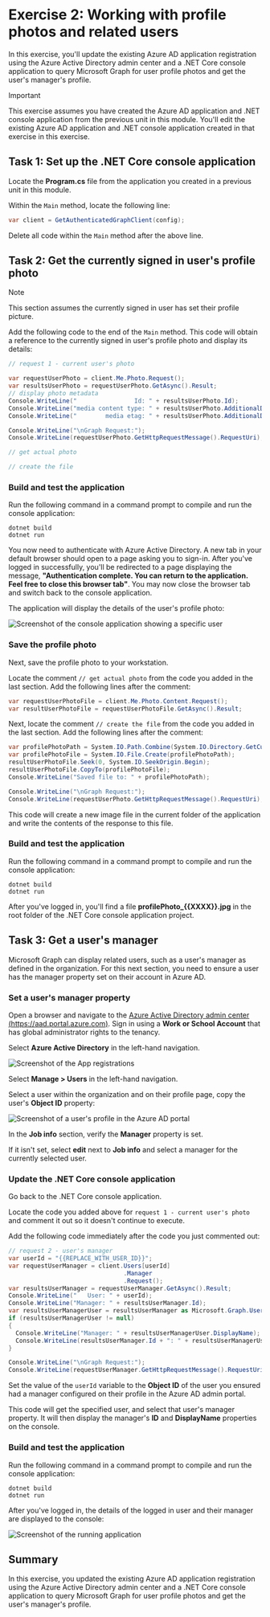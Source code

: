 # Exercise 2: Working with profile photos and related users

In this exercise, you'll update the existing Azure AD application registration using the Azure Active Directory admin center and a .NET Core console application to query Microsoft Graph for user profile photos and get the user's manager's profile.

> [!IMPORTANT]
> This exercise assumes you have created the Azure AD application and .NET console application from the previous unit in this module. You'll edit the existing Azure AD application and .NET console application created in that exercise in this exercise.

## Task 1: Set up the .NET Core console application

Locate the **Program.cs** file from the application you created in a previous unit in this module.

Within the `Main` method, locate the following line:

```csharp
var client = GetAuthenticatedGraphClient(config);
```

Delete all code within the `Main` method after the above line.

## Task 2: Get the currently signed in user's profile photo

> [!NOTE]
> This section assumes the currently signed in user has set their profile picture.

Add the following code to the end of the `Main` method. This code will obtain a reference to the currently signed in user's profile photo and display its details:

```csharp
// request 1 - current user's photo

var requestUserPhoto = client.Me.Photo.Request();
var resultsUserPhoto = requestUserPhoto.GetAsync().Result;
// display photo metadata
Console.WriteLine("                Id: " + resultsUserPhoto.Id);
Console.WriteLine("media content type: " + resultsUserPhoto.AdditionalData["@odata.mediaContentType"]);
Console.WriteLine("        media etag: " + resultsUserPhoto.AdditionalData["@odata.mediaEtag"]);

Console.WriteLine("\nGraph Request:");
Console.WriteLine(requestUserPhoto.GetHttpRequestMessage().RequestUri);

// get actual photo

// create the file
```

### Build and test the application

Run the following command in a command prompt to compile and run the console application:

```console
dotnet build
dotnet run
```

You now need to authenticate with Azure Active Directory. A new tab in your default browser should open to a page asking you to sign-in. After you've logged in successfully, you'll be redirected to a page displaying the message, **"Authentication complete. You can return to the application. Feel free to close this browser tab"**. You may now close the browser tab and switch back to the console application.

The application will display the details of the user's profile photo:

![Screenshot of the console application showing a specific user](../../Linked_Image_Files/2-Graph/access-user-data//05-app-run-01.png)

### Save the profile photo

Next, save the profile photo to your workstation.

Locate the comment `// get actual photo` from the code you added in the last section. Add the following lines after the comment:

```csharp
var requestUserPhotoFile = client.Me.Photo.Content.Request();
var resultUserPhotoFile = requestUserPhotoFile.GetAsync().Result;
```

Next, locate the comment `// create the file` from the code you added in the last section. Add the following lines after the comment:

```csharp
var profilePhotoPath = System.IO.Path.Combine(System.IO.Directory.GetCurrentDirectory(), "profilePhoto_" + resultsUserPhoto.Id + ".jpg");
var profilePhotoFile = System.IO.File.Create(profilePhotoPath);
resultUserPhotoFile.Seek(0, System.IO.SeekOrigin.Begin);
resultUserPhotoFile.CopyTo(profilePhotoFile);
Console.WriteLine("Saved file to: " + profilePhotoPath);

Console.WriteLine("\nGraph Request:");
Console.WriteLine(requestUserPhoto.GetHttpRequestMessage().RequestUri);
```

This code will create a new image file in the current folder of the application and write the contents of the response to this file.

### Build and test the application

Run the following command in a command prompt to compile and run the console application:

```console
dotnet build
dotnet run
```

After you've logged in, you'll find a file **profilePhoto_{{XXXX}}.jpg** in the root folder of the .NET Core console application project.

## Task 3: Get a user's manager

Microsoft Graph can display related users, such as a user's manager as defined in the organization. For this next section, you need to ensure a user has the manager property set on their account in Azure AD.

### Set a user's manager property

Open a browser and navigate to the [Azure Active Directory admin center (https://aad.portal.azure.com)](https://aad.portal.azure.com). Sign in using a **Work or School Account** that has global administrator rights to the tenancy.

Select **Azure Active Directory** in the left-hand navigation.

  ![Screenshot of the App registrations](../../Linked_Image_Files/2-Graph/access-user-data//azure-ad-portal-home.png)

Select **Manage > Users** in the left-hand navigation.

Select a user within the organization and on their profile page, copy the user's **Object ID** property:

![Screenshot of a user's profile in the Azure AD portal](../../Linked_Image_Files/2-Graph/access-user-data//05-azure-ad-portal-user-profile-01.png)

In the **Job info** section, verify the **Manager** property is set.

If it isn't set, select **edit** next to **Job info** and select a manager for the currently selected user.

### Update the .NET Core console application

Go back to the .NET Core console application.

Locate the code you added above for `request 1 - current user's photo` and comment it out so it doesn't continue to execute.

Add the following code immediately after the code you just commented out:

```csharp
// request 2 - user's manager
var userId = "{{REPLACE_WITH_USER_ID}}";
var requestUserManager = client.Users[userId]
                                .Manager
                                .Request();
var resultsUserManager = requestUserManager.GetAsync().Result;
Console.WriteLine("   User: " + userId);
Console.WriteLine("Manager: " + resultsUserManager.Id);
var resultsUserManagerUser = resultsUserManager as Microsoft.Graph.User;
if (resultsUserManagerUser != null)
{
  Console.WriteLine("Manager: " + resultsUserManagerUser.DisplayName);
  Console.WriteLine(resultsUserManager.Id + ": " + resultsUserManagerUser.DisplayName + " <" + resultsUserManagerUser.Mail + ">");
}

Console.WriteLine("\nGraph Request:");
Console.WriteLine(requestUserManager.GetHttpRequestMessage().RequestUri);
```

Set the value of the `userId` variable to the **Object ID** of the user you ensured had a manager configured on their profile in the Azure AD admin portal.

This code will get the specified user, and select that user's manager property. It will then display the manager's **ID** and **DisplayName** properties on the console.

### Build and test the application

Run the following command in a command prompt to compile and run the console application:

```console
dotnet build
dotnet run
```

After you've logged in, the details of the logged in user and their manager are displayed to the console:

![Screenshot of the running application](../../Linked_Image_Files/2-Graph/access-user-data//05-app-run-02.png)

## Summary

In this exercise, you updated the existing Azure AD application registration using the Azure Active Directory admin center and a .NET Core console application to query Microsoft Graph for user profile photos and get the user's manager's profile.
